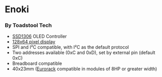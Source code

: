 # Enoki
### By Toadstool Tech
- [SSD1306](https://cdn-shop.adafruit.com/datasheets/SSD1306.pdf) OLED Controller
- [128x64 pixel display](https://www.buydisplay.com/white-1-3-inch-oled-i2c-arduino-ssd1306-display-module-connector-fpc) 
- SPI and I²C compatible, with I²C as the default protocol
- Two addresses available (0xC and 0xD), set by external pin (default 0xC)
- Breadboard compatible
- 40x23mm ([Eurorack](https://doepfer.de/a100_man/a100m_e.htm) compatible in modules of 8HP or greater width)
